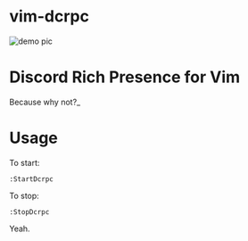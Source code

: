# vim-dcrpc

![demo pic](tbd)

# Discord Rich Presence for Vim

Because why not?_

# Usage

To start:

```
:StartDcrpc
```

To stop:

```
:StopDcrpc
```

Yeah.
